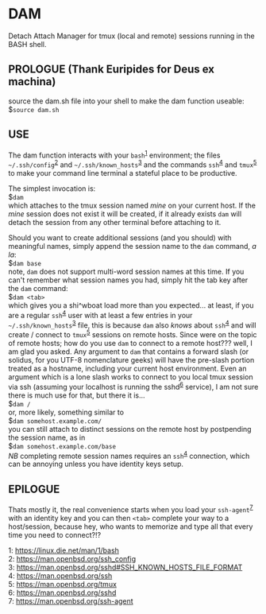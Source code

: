 # DAM
Detach Attach Manager for tmux (local and remote) sessions running in the BASH shell.

## PROLOGUE (Thank Euripides for Deus ex machina)

source the dam.sh file into your shell to make the dam function useable:
$`source dam.sh`

## USE
The dam function interacts with your `bash`<sup>[1](#bash)</sup> environment; the files `~/.ssh/config`<sup>[2](#ssh_config)</sup> and `~/.ssh/known_hosts`<sup>[3](#known_hosts)</sup> and the commands `ssh`<sup>[4](#ssh)</sup> and `tmux`<sup>[5](#tmux)</sup> to make your command line terminal a stateful place to be productive.

The simplest invocation is:<br />
$`dam`<br />
which attaches to the tmux session named *mine* on your current host. If the *mine* session does not exist it will be created, if it already exists `dam` will detach the session from any other terminal before attaching to it.

Should you want to create additional sessions (and you should) with meaningful names, simply append the session name to the `dam` command, *a la*:<br />
$`dam base`<br />
note, `dam` does not support multi-word session names at this time. If you can't remember what session names you had, simply hit the tab key after the `dam` command:<br />
$`dam <tab>`<br />
which gives you a shi^wboat load more than you expected... at least, if you are a regular `ssh`<sup>[4](#ssh)</sup> user with at least a few entries in your `~/.ssh/known_hosts`<sup>[3](#known_hosts)</sup> file, this is because `dam` also *knows* about `ssh`<sup>[4](#ssh)</sup> and will create / connect to `tmux`<sup>[5](#tmux)</sup> sessions on remote hosts. Since were on the topic of remote hosts; how do you use `dam` to connect to a remote host??? well, I am glad you asked. Any argument to `dam` that contains a forward slash (or solidus, for you UTF-8 nomenclature geeks) will have the pre-slash portion treated as a hostname, including your current host environment. Even an argument which is a lone slash works to connect to you local tmux session via ssh (assuming your localhost is running the sshd<sup>[6](#sshd)</sup> service), I am not sure there is much use for that, but there it is...<br />
$`dam /`<br />
or, more likely, something similar to<br />
$`dam somehost.example.com/`<br />
you can still attach to distinct sessions on the remote host by postpending the session name, as in<br />
$`dam somehost.example.com/base`<br />
*NB* completing remote session names requires an `ssh`<sup>[4](#ssh)</sup> connection, which can be annoying unless you have identity keys setup.

## EPILOGUE
Thats mostly it, the real convenience starts when you load your `ssh-agent`<sup>[7](#ssh-agent)</sup> with an identity key and you can then `<tab>` complete your way to a host/session, because hey, who wants to memorize and type all that every time you need to connect?!?

<a name="bash">1</a>: https://linux.die.net/man/1/bash<br />
<a name="ssh_config">2</a>: https://man.openbsd.org/ssh_config<br />
<a name="known_hosts">3</a>: https://man.openbsd.org/sshd#SSH_KNOWN_HOSTS_FILE_FORMAT<br />
<a name="ssh">4</a>: https://man.openbsd.org/ssh<br />
<a name="tmux">5</a>: https://man.openbsd.org/tmux<br />
<a name="sshd">6</a>: https://man.openbsd.org/sshd<br />
<a name="ssh-agent">7</a>: https://man.openbsd.org/ssh-agent<br />
